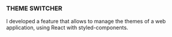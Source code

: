 ### THEME SWITCHER ###

I developed a feature that allows to manage the themes of a web application, using React with styled-components.